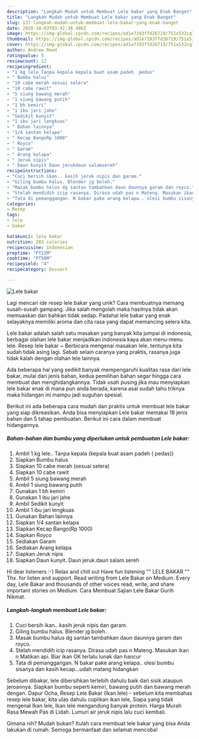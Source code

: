 ```yaml
---
description: "Langkah Mudah untuk Membuat Lele bakar yang Enak Banget"
title: "Langkah Mudah untuk Membuat Lele bakar yang Enak Banget"
slug: 137-langkah-mudah-untuk-membuat-lele-bakar-yang-enak-banget
date: 2020-10-03T03:42:38.406Z
image: https://img-global.cpcdn.com/recipes/ad1e7193ffd26719/751x532cq70/lele-bakar-foto-resep-utama.jpg
thumbnail: https://img-global.cpcdn.com/recipes/ad1e7193ffd26719/751x532cq70/lele-bakar-foto-resep-utama.jpg
cover: https://img-global.cpcdn.com/recipes/ad1e7193ffd26719/751x532cq70/lele-bakar-foto-resep-utama.jpg
author: Andrew Reed
ratingvalue: 5
reviewcount: 12
recipeingredient:
- "1 kg lele Tanpa kepala kepala buat asam padeh  pedas"
- " Bumbu halus"
- "10 cabe merah sesuai selera"
- "10 cabe rawit"
- "5 siung bawang merah"
- "1 siung bawang putih"
- "1 bh kemiri"
- "1 ibu jari jahe"
- "Sedikit kunyit"
- "1 ibu jari lengkuas"
- " Bahan lainnya"
- "1/4 santan kelapa"
- " Kecap BangoRp 1000"
- " Royco"
- " Garam"
- " Arang kelapa"
- " Jeruk nipis"
- " Daun kunyit Daun jerukdaun salamsereh"
recipeinstructions:
- "Cuci bersih ikan.. kasih jeruk nipis dan garam."
- "Giling bumbu halus. Blender jg boleh."
- "Masak bumbu halus dg santan tambahkan daun daunnya garam dan royco."
- "Stelah mendidih icip rasanya. Dirasa udah pas n Mateng. Masukan ikan n Matikan api. Biar ikan GK terlalu lunak dan hancur"
- "Tata di pemanggangan. N bakar pake arang kelapa.. olesi bumbu sisanya dan kasih kecap...udah matang hidangkan"
categories:
- Resep
tags:
- lele
- bakar

katakunci: lele bakar 
nutrition: 283 calories
recipecuisine: Indonesian
preptime: "PT22M"
cooktime: "PT50M"
recipeyield: "4"
recipecategory: Dessert

---
```



![Lele bakar](https://img-global.cpcdn.com/recipes/ad1e7193ffd26719/751x532cq70/lele-bakar-foto-resep-utama.jpg)

Lagi mencari ide resep lele bakar yang unik? Cara membuatnya memang susah-susah gampang. Jika salah mengolah maka hasilnya tidak akan memuaskan dan bahkan tidak sedap. Padahal lele bakar yang enak selayaknya memiliki aroma dan cita rasa yang dapat memancing selera kita.

Lele bakar adalah salah satu masakan yang banyak kita jumpai di indonesia, berbagai olahan lele bakar menjadikan indonesia kaya akan menu-menu lele. Resep lele bakar ~ Berbicara mengenai masakan lele, tentunya kita sudah tidak asing lagi. Sebab selain caranya yang praktis, rasanya juga tidak kalah dengan olahan lele lainnya.

Ada beberapa hal yang sedikit banyak mempengaruhi kualitas rasa dari lele bakar, mulai dari jenis bahan, kedua pemilihan bahan segar hingga cara membuat dan menghidangkannya. Tidak usah pusing jika mau menyiapkan lele bakar enak di mana pun anda berada, karena asal sudah tahu triknya maka hidangan ini mampu jadi suguhan spesial.


Berikut ini ada beberapa cara mudah dan praktis untuk membuat lele bakar yang siap dikreasikan. Anda bisa menyiapkan Lele bakar memakai 18 jenis bahan dan 5 tahap pembuatan. Berikut ini cara dalam membuat hidangannya.

<!--inarticleads1-->

##### Bahan-bahan dan bumbu yang diperlukan untuk pembuatan Lele bakar:

1. Ambil 1 kg lele.. Tanpa kepala (kepala buat asam padeh ( pedas))
1. Siapkan  Bumbu halus
1. Siapkan 10 cabe merah (sesuai selera)
1. Siapkan 10 cabe rawit
1. Ambil 5 siung bawang merah
1. Ambil 1 siung bawang putih
1. Gunakan 1 bh kemiri
1. Gunakan 1 ibu jari jahe
1. Ambil Sedikit kunyit
1. Ambil 1 ibu jari lengkuas
1. Gunakan  Bahan lainnya
1. Siapkan 1/4 santan kelapa
1. Siapkan  Kecap Bango(Rp 1000)
1. Siapkan  Royco
1. Sediakan  Garam
1. Sediakan  Arang kelapa
1. Siapkan  Jeruk nipis
1. Siapkan  Daun kunyit. Daun jeruk.daun salam.sereh


Hi dear listeners :-) Relax and chill out Have fun listening &#34;&#34; LELE BAKAR &#34;&#34; Thx. for listen and support. Read writing from Lele Bakar on Medium. Every day, Lele Bakar and thousands of other voices read, write, and share important stories on Medium. Cara Membuat Sajian Lele Bakar Gurih Nikmat. 

<!--inarticleads2-->

##### Langkah-langkah membuat Lele bakar:

1. Cuci bersih ikan.. kasih jeruk nipis dan garam.
1. Giling bumbu halus. Blender jg boleh.
1. Masak bumbu halus dg santan tambahkan daun daunnya garam dan royco.
1. Stelah mendidih icip rasanya. Dirasa udah pas n Mateng. Masukan ikan n Matikan api. Biar ikan GK terlalu lunak dan hancur
1. Tata di pemanggangan. N bakar pake arang kelapa.. olesi bumbu sisanya dan kasih kecap...udah matang hidangkan


Sebelum dibakar, lele dibersihkan terlebih dahulu baik dari sisik ataupun jeroannya. Siapkan bumbu seperti kemiri, bawang putih dan bawang merah dengan. Dapur Ocha, Resep Lele Bakar (Ikan lele) - sebelum kita membahas resep lele bakar, kita ulas dahulu cuplikan ikan lele, Siapa yang tidak mengenal Ikan lele, Ikan lele mengandung banyak protein. Harga Murah Rasa Mewah Pas di Lidah. Lumuri air jeruk nipis lalu cuci kembali. 

Gimana nih? Mudah bukan? Itulah cara membuat lele bakar yang bisa Anda lakukan di rumah. Semoga bermanfaat dan selamat mencoba!
